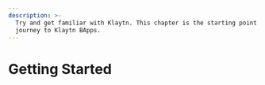```yaml
---
description: >-
  Try and get familiar with Klaytn. This chapter is the starting point of your
  journey to Klaytn BApps.
---
```


# Getting Started

